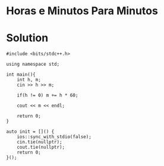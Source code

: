 # Horas e Minutos Para Minutos 

# Solution
```
#include <bits/stdc++.h>

using namespace std;

int main(){
    int h, m;
    cin >> h >> m;

    if(h != 0) m += h * 60;

    cout << m << endl;

    return 0;
}

auto init = []() {
    ios::sync_with_stdio(false);
    cin.tie(nullptr);
    cout.tie(nullptr);
    return 0;
}();
```